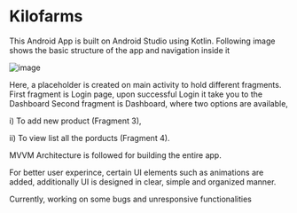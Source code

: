 # Kilofarms

This Android App is built on Android Studio using Kotlin.
Following image shows the basic structure of the app and navigation inside it


![image](https://user-images.githubusercontent.com/49653872/112714045-66a72700-8efe-11eb-85c2-7ce463240861.png)



Here, a placeholder is created on main activity to hold different fragments.
First fragment is Login page, upon successful Login it take you to the Dashboard
Second fragment is Dashboard, where two options are available, 


  i) To add new product (Fragment 3),
  
  ii) To view list all the porducts (Fragment 4).
  
MVVM Architecture is followed for building the entire app.

For better user experince, certain UI elements such as animations are added, additionally UI is designed in clear, simple and organized manner.

Currently, working on some bugs and unresponsive functionalities
